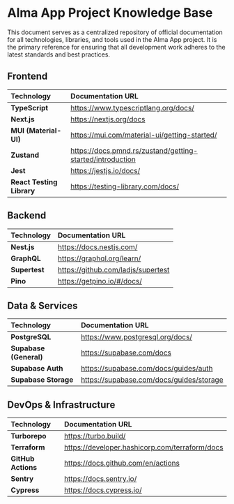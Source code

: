 # Alma App Project Knowledge Base

This document serves as a centralized repository of official documentation for all technologies, libraries, and tools used in the Alma App project. It is the primary reference for ensuring that all development work adheres to the latest standards and best practices.

## Frontend

| Technology | Documentation URL |
| :--- | :--- |
| **TypeScript** | https://www.typescriptlang.org/docs/ |
| **Next.js** | https://nextjs.org/docs |
| **MUI (Material-UI)** | https://mui.com/material-ui/getting-started/ |
| **Zustand** | https://docs.pmnd.rs/zustand/getting-started/introduction |
| **Jest** | https://jestjs.io/docs/ |
| **React Testing Library** | https://testing-library.com/docs/ |

## Backend

| Technology | Documentation URL |
| :--- | :--- |
| **Nest.js** | https://docs.nestjs.com/ |
| **GraphQL** | https://graphql.org/learn/ |
| **Supertest** | https://github.com/ladjs/supertest |
| **Pino** | https://getpino.io/#/docs/ |

## Data & Services

| Technology | Documentation URL |
| :--- | :--- |
| **PostgreSQL** | https://www.postgresql.org/docs/ |
| **Supabase (General)** | https://supabase.com/docs |
| **Supabase Auth** | https://supabase.com/docs/guides/auth |
| **Supabase Storage** | https://supabase.com/docs/guides/storage |

## DevOps & Infrastructure

| Technology | Documentation URL |
| :--- | :--- |
| **Turborepo** | https://turbo.build/ |
| **Terraform** | https://developer.hashicorp.com/terraform/docs |
| **GitHub Actions** | https://docs.github.com/en/actions |
| **Sentry** | https://docs.sentry.io/ |
| **Cypress** | https://docs.cypress.io/ |

